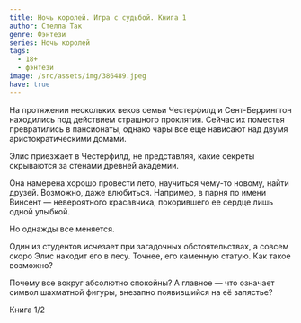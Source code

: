 ```yaml
---
title: Ночь королей. Игра с судьбой. Книга 1
author: Стелла Так
genre: Фэнтези
series: Ночь королей
tags:
  - 18+
  - фэнтези
image: /src/assets/img/386489.jpeg
have: true
---
```

На протяжении нескольких веков семьи Честерфилд и Сент-Беррингтон находились под действием страшного проклятия. Сейчас их поместья превратились в пансионаты, однако чары все еще нависают над двумя аристократическими домами.

Элис приезжает в Честерфилд, не представляя, какие секреты скрываются за стенами древней академии.

Она намерена хорошо провести лето, научиться чему-то новому, найти друзей. Возможно, даже влюбиться. Например, в парня по имени Винсент — невероятного красавчика, покорившего ее сердце лишь одной улыбкой.

Но однажды все меняется.

Один из студентов исчезает при загадочных обстоятельствах, а совсем скоро Элис находит его в лесу. Точнее, его каменную статую. Как такое возможно?

Почему все вокруг абсолютно спокойны? А главное — что означает символ шахматной фигуры, внезапно появившийся нa её запястье?

Книга 1/2
